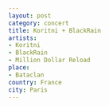 ```yaml
---
layout: post
category: concert
title: Koritni + BlackRain
artists: 
- Koritni
- BlackRain
- Million Dollar Reload
place: 
- Bataclan
country: France
city: Paris
---
```


